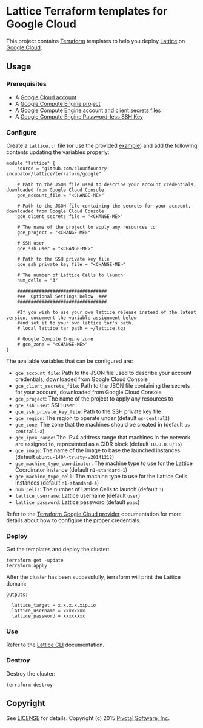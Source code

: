 # Lattice Terraform templates for Google Cloud

This project contains [Terraform](https://www.terraform.io/) templates to help you deploy
[Lattice](https://github.com/cloudfoundry-incubator/lattice) on
[Google Cloud](https://cloud.google.com/).

## Usage

### Prerequisites

* A [Google Cloud account](https://cloud.google.com/)
* A [Google Compute Engine project](https://cloud.google.com/compute/docs/projects)
* A [Google Compute Engine account and client secrets files](https://www.terraform.io/docs/providers/google/index.html)
* A [Google Compute Engine Password-less SSH Key](https://cloud.google.com/compute/docs/console#sshkeys)

### Configure

Create a `lattice.tf` file (or use the provided [example](https://github.com/cloudfoundry-incubator/lattice/blob/master/terraform/google/lattice.tf.example)) and add the following contents updating the variables properly:

```
module "lattice" {
    source = "github.com/cloudfoundry-incubator/lattice/terraform/google"

    # Path to the JSON file used to describe your account credentials, downloaded from Google Cloud Console
    gce_account_file = "<CHANGE-ME>"

    # Path to the JSON file containing the secrets for your account, downloaded from Google Cloud Console
    gce_client_secrets_file = "<CHANGE-ME>"

    # The name of the project to apply any resources to
    gce_project = "<CHANGE-ME>"

    # SSH user
    gce_ssh_user = "<CHANGE-ME>"

    # Path to the SSH private key file
    gce_ssh_private_key_file = "<CHANGE-ME>"

    # The number of Lattice Cells to launch
    num_cells = "3"

    #################################
    ###  Optional Settings Below  ###
    #################################

    #If you wish to use your own lattice release instead of the latest version, uncomment the variable assignment below
    #and set it to your own lattice tar's path.
    # local_lattice_tar_path = ~/lattice.tgz

    # Google Compute Engine zone
    # gce_zone = "<CHANGE-ME>"
}
```

The available variables that can be configured are:

* `gce_account_file`: Path to the JSON file used to describe your account credentials, downloaded from Google Cloud Console
* `gce_client_secrets_file`: Path to the JSON file containing the secrets for your account, downloaded from Google Cloud Console
* `gce_project`: The name of the project to apply any resources to
* `gce_ssh_user`: SSH user
* `gce_ssh_private_key_file`: Path to the SSH private key file
* `gce_region`: The region to operate under (default `us-central1`)
* `gce_zone`: The zone that the machines should be created in (default `us-central1-a`)
* `gce_ipv4_range`: The IPv4 address range that machines in the network are assigned to, represented as a CIDR block (default `10.0.0.0/16`)
* `gce_image`: The name of the image to base the launched instances (default `ubuntu-1404-trusty-v20141212`)
* `gce_machine_type_coordinator`: The machine type to use for the Lattice Coordinator instance (default `n1-standard-1`)
* `gce_machine_type_cell`: The machine type to use for the Lattice Cells instances (default `n1-standard-4`)
* `num_cells`: The number of Lattice Cells to launch (default `3`)
* `lattice_username`: Lattice username (default `user`)
* `lattice_password`: Lattice password (default `pass`)

Refer to the [Terraform Google Cloud provider](https://www.terraform.io/docs/providers/google/index.html)
documentation for more details about how to configure the proper credentials.

### Deploy

Get the templates and deploy the cluster:

```
terraform get -update
terraform apply
```

After the cluster has been successfully, terraform will print the Lattice domain:

```
Outputs:

  lattice_target = x.x.x.x.xip.io
  lattice_username = xxxxxxxx
  lattice_password = xxxxxxxx
```

### Use
Refer to the [Lattice CLI](https://github.com/cloudfoundry-incubator/lattice/tree/master/cli) documentation.

### Destroy

Destroy the cluster:

```
terraform destroy
```

## Copyright

See [LICENSE](https://github.com/cloudfoundry-incubator/lattice/blob/master/LICENSE) for details.
Copyright (c) 2015 [Pivotal Software, Inc](http://www.pivotal.io/).

